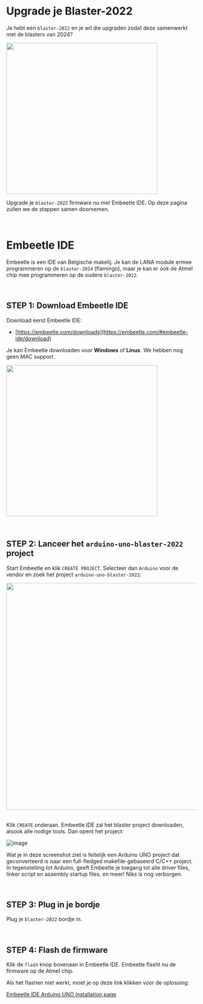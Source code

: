 # Upgrade je Blaster-2022
Je hebt een `blaster-2022` en je wil die upgraden zodat deze samenwerkt met de blasters van 2024?

<img src="https://github.com/user-attachments/assets/ffb33687-16a3-4096-b759-7f38967c1e2d" width="400">

Upgrade je `blaster-2022` firmware nu met Embeetle IDE. Op deze pagina zullen we de stappen samen doornemen.

&nbsp;<br>
# Embeetle IDE
Embeetle is een IDE van Belgische makelij. Je kan de LANA module ermee programmeren op de `blaster-2024` (flamingo), maar je kan er ook de Atmel chip mee programmeren op de oudere `blaster-2022`.

&nbsp;<br>
## STEP 1: Download Embeetle IDE
Download eerst Embeetle IDE:
 - [https://embeetle.com/downloads](https://embeetle.com/#embeetle-ide/download)

Je kan Embeetle downloaden voor **Windows** of **Linux**. We hebben nog geen MAC support.

<img src="https://github.com/user-attachments/assets/59498d20-e134-4101-98d4-90c1bf618ca1" width="400">

&nbsp;<br>
## STEP 2: Lanceer het `arduino-uno-blaster-2022` project
Start Embeetle en klik `CREATE PROJECT`. Selecteer dan `Arduino` voor de vendor en zoek het project `arduino-uno-blaster-2022`:

<img src="https://github.com/user-attachments/assets/b7591d2e-6726-4ac6-aa90-f76f0e7ef021" width="600">

&nbsp;<br>
Klik `CREATE` onderaan. Embeetle IDE zal het blaster project downloaden, alsook alle nodige tools. Dan opent het project:

![image](https://github.com/user-attachments/assets/f7655b77-4fcc-4ea9-843f-ba8a7f89ddf7)

Wat je in deze screenshot ziet is feitelijk een Arduino UNO project dat geconverteerd is naar een full-fledged makefile-gebaseerd C/C++ project. In tegenstelling tot Arduino, geeft Embeetle je toegang tot alle driver files, linker script en assembly startup files, en meer! Niks is nog verborgen.

&nbsp;<br>
## STEP 3: Plug in je bordje
Plug je `blaster-2022` bordje in.

&nbsp;<br>
## STEP 4: Flash de firmware
Klik de `flash` knop bovenaan in Embeetle IDE. Embeetle flasht nu de firmware op de Atmel chip.

Als het flashen niet werkt, moet je op deze link klikken voor de oplossing:

[Embeetle IDE Arduino UNO installation page](https://embeetle.com/#supported-hardware/arduino/probes/default)
